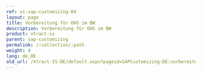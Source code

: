 ```yaml
---
ref: xi-sap-customizing-04
layout: page
title: Vorbereitung für OHS im BW
description: Vorbereitung für OHS im BW
product: xtract-is
parent: sap-customizing
permalink: /:collection/:path
weight: 4
lang: de_DE
old_url: /Xtract-IS-DE/default.aspx?pageid=SAPCustomizing-DE:vorbereitung-fuer-ohs-im-bw	
---
```

